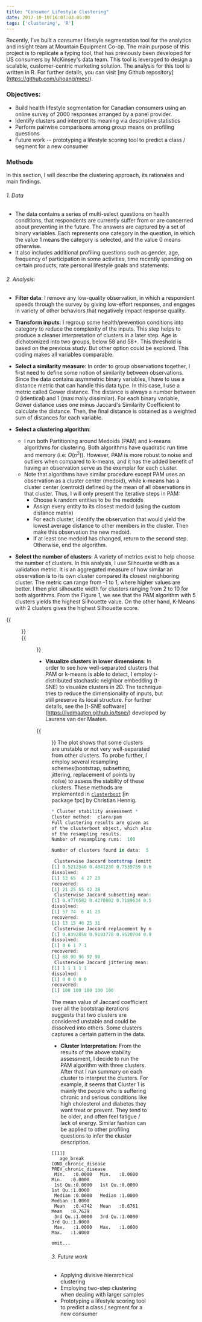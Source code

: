 ```yaml
---
title: "Consumer Lifestyle Clustering"
date: 2017-10-10T16:07:03-05:00
tags: ['clustering', 'R']
---
```


Recently, I’ve built a consumer lifestyle segmentation tool for the analytics and insight team at Mountain Equipment Co-op. The main purpose of this project is to replicate a typing tool, that has previously been developed for US consumers by McKinsey's data team. This tool is leveraged to design a scalable, customer-centric marketing solution. The analysis for this tool is written in R. For further details, you can visit [my Github repository] (https://github.com/uhoang/mec/).

### Objectives: 
- Build health lifestyle segmentation for Canadian consumers using an online survey of 2000 responses arranged by a panel provider.
- Identify clusters and interpret its meaning via descriptive statistics
- Perform pairwise comparisons among group means on profiling questions
- Future work -- prototyping a lifestyle scoring tool to predict a class / segment for a new consumer

### Methods
In this section, I will describe the clustering approach, its rationales and main findings.

###### 1. Data
  - The data contains a series of multi-select questions on health conditions, that respondents are currently suffer from or are concerned about preventing in the future. The answers are captured by a set of binary variables. Each represents one category in the question, in which the value 1 means the category is selected, and the value 0 means otherwise. 
  - It also includes additional profiling questions such as gender, age, frequency of participation in some activities, time recently spending on certain products, rate personal lifestyle goals and statements.

###### 2. Analysis:

* __Filter data__: I remove any low-quality observation, in which a respondent speeds through the survey by giving low-effort responses, and engages in variety of other behaviors that negatively impact response quality.

* __Transform inputs__: I regroup some health/prevention conditions into category to reduce the complexity of the inputs. This step helps to produce a cleaner interpretation of clusters in a later step. Age is dichotomized into two groups, below 58 and 58+. This threshold is based on the previous study. But other option could be explored. This coding makes all variables comparable. 
   
* __Select a similarity measure__: In order to group observations together, I first need to define some notion of similarity between observations. Since the data contains asymmetric binary variables, I have to use a distance metric that can handle this data type. In this case, I use a metric called Gower distance. The distance is always a number between 0 (identical) and 1 (maximally dissimilar). For each binary variable, Gower distance uses one minus Jaccard's Similarity Coefficient to calculate the distance. Then, the final distance is obtained as a weighted sum of distances for each variable. 
  
* __Select a clustering algorithm__: <br/>
  + I run both Partitioning around Medoids (PAM) and k-means algorithms for clustering. Both algorithms have quadratic run time and memory (i.e: $O(n^2)$). However, PAM is more robust to noise and outliers when compared to k-means, and it has the added benefit of having an observation serve as the exemplar for each cluster. 
  + Note that algorithms have similar procedure except PAM uses an observation as a cluster center (medoid), while k-means has a cluster center (centroid) defined by the mean of all observations in that cluster. Thus, I will only present the iterative steps in PAM:
      * Choose k random entities to be the medoids
      * Assign every entity to its closest medoid (using the custom distance matrix)
      * For each cluster, identify the observation that would yield the lowest average distance to other members in the cluster. Then make this observation the new medoid.
      * If at least one medoid has changed, return to the second step. Otherwise, end the algorithm.
      
* __Select the number of clusters__: A variety of metrics exist to help choose the number of clusters. In this analysis, I use Silhouette width as a validation metric. It is an aggregated measure of how similar an observation is to its own cluster compared its closest neighboring cluster. The metric can range from -1 to 1, where higher values are better. I then plot silhouette width for clusters ranging from 2 to 10 for both algorithms. From the Figure 1, we see that the PAM algorithm with 5 clusters yields the highest Silhouette value. On the other hand, K-Means with 2 clusters gives the highest Silhouette score. <br/> 

{{<figure src="/images/pam_silhouette_width_vs_num_clusters.png" title="Fig.1: Silhouette width by number of cluster in PAM">}}
<br/> 
{{<figure src="/images/kmean_silhouette_width_vs_num_clusters.png" title="Fig.2: Silhouette width by number of cluster in k-means">}}
<br/>

* __Visualize clusters in lower dimensions__: In order to see how well-separated clusters that PAM or k-means is able to detect, I employ t-distributed stochastic neighbor embedding (t-SNE) to visualize clusters in 2D. The technique tries to reduce the dimensionality of inputs, but still preserve its local structure. For further details, see the [t-SNE software] (https://lvdmaaten.github.io/tsne/) developed by Laurens van der Maaten. <br/>

{{<figure src="/images/pam_tsne_5clusters.png" title="Fig.3: t-SNE">}}
The plot shows that some clusters are unstable or not very well-separated from other clusters. To probe further, I employ several resampling schemes(bootstrap, subsetting, jittering, replacement of points by noise) to assess the stability of these clusters. These methods are implemented in [`clusterboot`](https://www.rdocumentation.org/packages/fpc/versions/2.1-11/topics/clusterboot) [in package fpc] by Christian Hennig.

```R
* Cluster stability assessment *
Cluster method:  clara/pam 
Full clustering results are given as parameter result
of the clusterboot object, which also provides further statistics
of the resampling results.
Number of resampling runs:  100 

Number of clusters found in data:  5 

 Clusterwise Jaccard bootstrap (omitting multiple points) mean:
[1] 0.5212346 0.4841230 0.7535759 0.6628636 0.6756281
dissolved:
[1] 53 65  4 27 23
recovered:
[1] 21 25 55 42 38
 Clusterwise Jaccard subsetting mean:
[1] 0.4776582 0.4270802 0.7189634 0.5886231 0.6485604
dissolved:
[1] 57 74  6 41 23
recovered:
[1] 13 15 40 25 31
 Clusterwise Jaccard replacement by noise mean:
[1] 0.8392858 0.9193778 0.9520704 0.9101964 0.9417290
dissolved:
[1] 8 6 1 7 1
recovered:
[1] 68 90 96 92 98
 Clusterwise Jaccard jittering mean:
[1] 1 1 1 1 1
dissolved:
[1] 0 0 0 0 0
recovered:
[1] 100 100 100 100 100

```
The mean value of Jaccard coefficient over all the bootstrap iterations suggests that two clusters are considered unstable and could be dissolved into others. Some clusters captures a certain pattern in the data. <br/>

* __Cluster Interpretation__: From the results of the above stability assessment, I decide to run the PAM algorithm with three clusters. After that I run summary on each cluster to interpret the clusters. For example, it seems that Cluster 1 is mainly the people who is suffering chronic and serious conditions like high cholesterol and diabetes they want treat or prevent. They tend to be older, and often feel fatigue / lack of energy. Similar fashion can be applied to other profiling questions to infer the cluster description. 

```
[[1]]
   age_break      COND_chronic_disease  PREV_chronic_disease
 Min.   :0.0000   Min.   :0.0000         Min.   :0.0000        
 1st Qu.:0.0000   1st Qu.:0.0000         1st Qu.:1.0000        
 Median :0.0000   Median :1.0000         Median :1.0000        
 Mean   :0.4742   Mean   :0.6761         Mean   :0.7629        
 3rd Qu.:1.0000   3rd Qu.:1.0000         3rd Qu.:1.0000        
 Max.   :1.0000   Max.   :1.0000         Max.   :1.0000        

omit...
```
###### 3. Future work
* Applying divisive hierarchical clustering
* Employing two-step clustering when dealing with larger samples
* Prototyping a lifestyle scoring tool to predict a class / segment for a new consumer



<!--    2.6. Assess the cluster stability <br/>
   &nbsp;&nbsp;&nbsp; I employed clusterboot algorithm, which uses the Jaccard coefficient to measure the similarity between sets generated over different bootstrap samples. The cluster stability of each cluster in the original clustering is the mean value of its Jaccard coefficient over all the bootstrap iterations. As a rule of thumb, clusters with a stability value less than 0.6 should be considered unstable. Values between 0.6 and 0.75 indicate that the cluster is measuring a pattern in the data, but there isn’t high certainty about which points should be clustered together. Clusters with stability values above about 0.85 can be considered highly stable (they’re likely to be real clusters). --> 